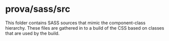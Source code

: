 # prova/sass/src

This folder contains SASS sources that mimic the component-class hierarchy. These files
are gathered in to a build of the CSS based on classes that are used by the build.
